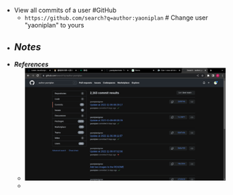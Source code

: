 - View all commits of a user #GitHub
	- `https://github.com/search?q=author:yaoniplan` # Change user "yaoniplan" to yours
- ***Notes***
	-
- ***References***
	- ![image.png](../assets/image_1668499494795_0.png)
	-